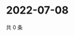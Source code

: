 # 2022-07-08

共 0 条

<!-- BEGIN WEIBO -->
<!-- 最后更新时间 Fri Jul 08 2022 17:27:23 GMT+0800 (China Standard Time) -->

<!-- END WEIBO -->
